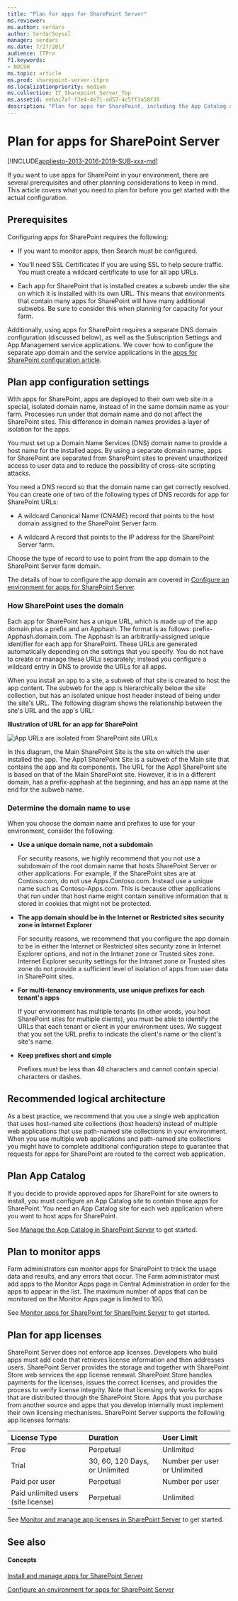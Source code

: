 ```yaml
---
title: "Plan for apps for SharePoint Server"
ms.reviewer: 
ms.author: serdars
author: SerdarSoysal
manager: serdars
ms.date: 7/27/2017
audience: ITPro
f1.keywords:
- NOCSH
ms.topic: article
ms.prod: sharepoint-server-itpro
ms.localizationpriority: medium
ms.collection: IT_Sharepoint_Server_Top
ms.assetid: eebac7af-f3e4-4e71-ad57-4c5ff3a58f30
description: "Plan for apps for SharePoint, including the App Catalog and how to monitor and license apps."
---
```


# Plan for apps for SharePoint Server

[!INCLUDE[appliesto-2013-2016-2019-SUB-xxx-md](../includes/appliesto-2013-2016-2019-SUB-xxx-md.md)] 
  
If you want to use apps for SharePoint in your environment, there are several prerequisites and other planning considerations to keep in mind. This article covers what you need to plan for before you get started with the actual configuration.
  
## Prerequisites

Configuring apps for SharePoint requires the following:
  
- If you want to monitor apps, then Search must be configured.
    
- You'll need SSL Certificates If you are using SSL to help secure traffic. You must create a wildcard certificate to use for all app URLs.
    
- Each app for SharePoint that is installed creates a subweb under the site on which it is installed with its own URL. This means that environments that contain many apps for SharePoint will have many additional subwebs. Be sure to consider this when planning for capacity for your farm.
    
Additionally, using apps for SharePoint requires a separate DNS domain configuration (discussed below), as well as the Subscription Settings and App Management service applications. We cover how to configure the separate app domain and the service applications in the [apps for SharePoint configuration article](configure-an-environment-for-apps-for-sharepoint.md).
  
## Plan app configuration settings
<a name="AppConfig"> </a>

With apps for SharePoint, apps are deployed to their own web site in a special, isolated domain name, instead of in the same domain name as your farm. Processes run under that domain name and do not affect the SharePoint sites. This difference in domain names provides a layer of isolation for the apps.
  
You must set up a Domain Name Services (DNS) domain name to provide a host name for the installed apps. By using a separate domain name, apps for SharePoint are separated from SharePoint sites to prevent unauthorized access to user data and to reduce the possibility of cross-site scripting attacks.
  
You need a DNS record so that the domain name can get correctly resolved. You can create one of two of the following types of DNS records for app for SharePoint URLs:
  
- A wildcard Canonical Name (CNAME) record that points to the host domain assigned to the SharePoint Server farm.
    
- A wildcard A record that points to the IP address for the SharePoint Server farm.
    
Choose the type of record to use to point from the app domain to the SharePoint Server farm domain.
  
The details of how to configure the app domain are covered in [Configure an environment for apps for SharePoint Server](configure-an-environment-for-apps-for-sharepoint.md).
  
### How SharePoint uses the domain

Each app for SharePoint has a unique URL, which is made up of the app domain plus a prefix and an Apphash. The format is as follows: prefix-Apphash.domain.com. The Apphash is an arbitrarily-assigned unique identifier for each app for SharePoint. These URLs are generated automatically depending on the settings that you specify. You do not have to create or manage these URLs separately; instead you configure a wildcard entry in DNS to provide the URLs for all apps.
  
When you install an app to a site, a subweb of that site is created to host the app content. The subweb for the app is hierarchically below the site collection, but has an isolated unique host header instead of being under the site's URL. The following diagram shows the relationship between the site's URL and the app's URL:
  
**Illustration of URL for an app for SharePoint**

![App URLs are isolated from SharePoint site URLs](../media/SharePointApps_URLs.gif)
  
In this diagram, the Main SharePoint Site is the site on which the user installed the app. The App1 SharePoint Site is a subweb of the Main site that contains the app and its components. The URL for the App1 SharePoint site is based on that of the Main SharePoint site. However, it is in a different domain, has a prefix-apphash at the beginning, and has an app name at the end for the subweb name.
  
### Determine the domain name to use

When you choose the domain name and prefixes to use for your environment, consider the following:
  
- **Use a unique domain name, not a subdomain**
    
    For security reasons, we highly recommend that you not use a subdomain of the root domain name that hosts SharePoint Server or other applications. For example, if the SharePoint sites are at Contoso.com, do not use Apps.Contoso.com. Instead use a unique name such as Contoso-Apps.com. This is because other applications that run under that host name might contain sensitive information that is stored in cookies that might not be protected.
    
- **The app domain should be in the Internet or Restricted sites security zone in Internet Explorer**
    
    For security reasons, we recommend that you configure the app domain to be in either the Internet or Restricted sites security zone in Internet Explorer options, and not in the Intranet zone or Trusted sites zone. Internet Explorer security settings for the Intranet zone or Trusted sites zone do not provide a sufficient level of isolation of apps from user data in SharePoint sites.
    
- **For multi-tenancy environments, use unique prefixes for each tenant's apps**
    
    If your environment has multiple tenants (in other words, you host SharePoint sites for multiple clients), you must be able to identify the URLs that each tenant or client in your environment uses. We suggest that you set the URL prefix to indicate the client's name or the client's site's name.
    
- **Keep prefixes short and simple**
    
    Prefixes must be less than 48 characters and cannot contain special characters or dashes. 
    
## Recommended logical architecture
<a name="AppConfig"> </a>

As a best practice, we recommend that you use a single web application that uses host-named site collections (host headers) instead of multiple web applications that use path-named site collections in your environment. When you use multiple web applications and path-named site collections you might have to complete additional configuration steps to guarantee that requests for apps for SharePoint are routed to the correct web application.
  
## Plan App Catalog
<a name="AppGallery"> </a>

If you decide to provide approved apps for SharePoint for site owners to install, you must configure an App Catalog site to contain those apps for SharePoint. You need an App Catalog site for each web application where you want to host apps for SharePoint. 
  
See [Manage the App Catalog in SharePoint Server](manage-the-app-catalog.md) to get started. 
  
## Plan to monitor apps
<a name="AppMonitoring"> </a>

Farm administrators can monitor apps for SharePoint to track the usage data and results, and any errors that occur. The Farm administrator must add apps to the Monitor Apps page in Central Administration in order for the apps to appear in the list. The maximum number of apps that can be monitored on the Monitor Apps page is limited to 100.
  
See [Monitor apps for SharePoint for SharePoint Server](monitor-apps-for-sharepoint.md) to get started. 
  
## Plan for app licenses
<a name="AppLicenses"> </a>

SharePoint Server does not enforce app licenses. Developers who build apps must add code that retrieves license information and then addresses users. SharePoint Server provides the storage and together with SharePoint Store web services the app license renewal. SharePoint Store handles payments for the licenses, issues the correct licenses, and provides the process to verify license integrity. Note that licensing only works for apps that are distributed through the SharePoint Store. Apps that you purchase from another source and apps that you develop internally must implement their own licensing mechanisms. SharePoint Server supports the following app licenses formats:
  
|**License Type**|**Duration**|**User Limit**|
|:-----|:-----|:-----|
|Free  <br/> |Perpetual  <br/> |Unlimited  <br/> |
|Trial  <br/> |30, 60, 120 Days, or Unlimited  <br/> |Number per user or Unlimited  <br/> |
|Paid per user  <br/> |Perpetual  <br/> |Number per user  <br/> |
|Paid unlimited users (site license)  <br/> |Perpetual  <br/> |Unlimited  <br/> |
   
See [Monitor and manage app licenses in SharePoint Server](monitor-and-manage-app-licenses.md) to get started. 
  
## See also
<a name="AppLicenses"> </a>

#### Concepts

[Install and manage apps for SharePoint Server](install-and-manage-apps-for-sharepoint-server.md)
  
[Configure an environment for apps for SharePoint Server](configure-an-environment-for-apps-for-sharepoint.md)

